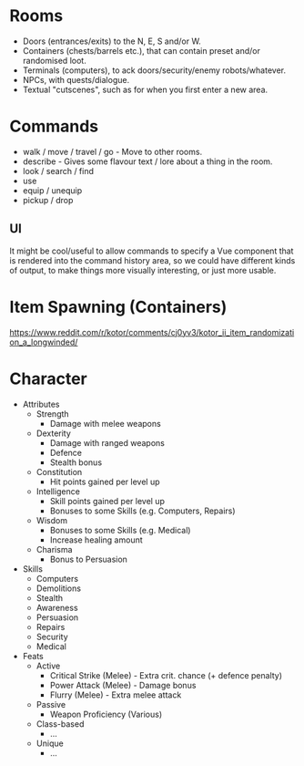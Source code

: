 # Rooms

- Doors (entrances/exits) to the N, E, S and/or W.
- Containers (chests/barrels etc.), that can contain preset and/or randomised loot.
- Terminals (computers), to ack doors/security/enemy robots/whatever.
- NPCs, with quests/dialogue.
- Textual "cutscenes", such as for when you first enter a new area.

# Commands

- walk / move / travel / go <direction> - Move to other rooms.
- describe <entity> - Gives some flavour text / lore about a thing in the room.
- look / search / find
- use
- equip / unequip
- pickup / drop

## UI

It might be cool/useful to allow commands to specify a Vue component that is rendered into the command history area, so we could have different kinds of output, to make things
more visually interesting, or just more usable.

# Item Spawning (Containers)

https://www.reddit.com/r/kotor/comments/cj0yv3/kotor_ii_item_randomization_a_longwinded/

# Character

- Attributes
  - Strength
    - Damage with melee weapons
  - Dexterity
    - Damage with ranged weapons
    - Defence
    - Stealth bonus
  - Constitution
    - Hit points gained per level up
  - Intelligence
    - Skill points gained per level up
    - Bonuses to some Skills (e.g. Computers, Repairs)
  - Wisdom
    - Bonuses to some Skills (e.g. Medical)
    - Increase healing amount
  - Charisma
    - Bonus to Persuasion
- Skills
  - Computers
  - Demolitions
  - Stealth
  - Awareness
  - Persuasion
  - Repairs
  - Security
  - Medical
- Feats
  - Active
    - Critical Strike (Melee) - Extra crit. chance (+ defence penalty)
    - Power Attack (Melee) - Damage bonus
    - Flurry (Melee)  - Extra melee attack
  - Passive
    - Weapon Proficiency (Various)
  - Class-based
    - ...
  - Unique
    - ...
